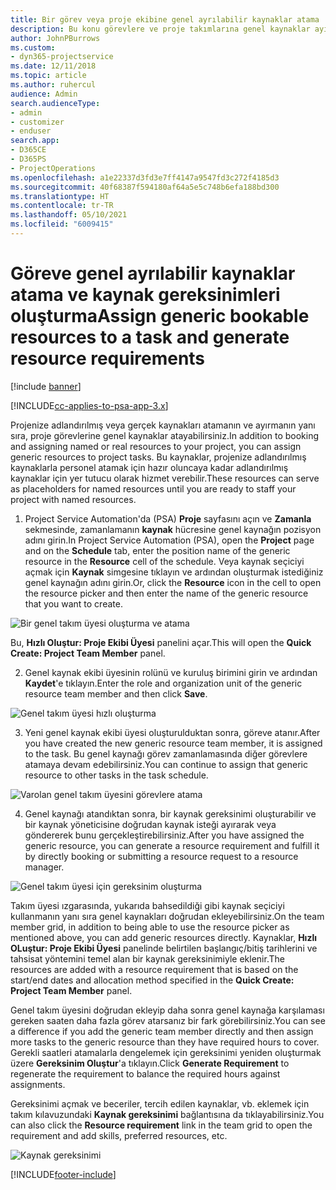 ```yaml
---
title: Bir görev veya proje ekibine genel ayrılabilir kaynaklar atama
description: Bu konu görevlere ve proje takımlarına genel kaynaklar ayırma hakkında bilgi sağlar.
author: JohnPBurrows
ms.custom:
- dyn365-projectservice
ms.date: 12/11/2018
ms.topic: article
ms.author: ruhercul
audience: Admin
search.audienceType:
- admin
- customizer
- enduser
search.app:
- D365CE
- D365PS
- ProjectOperations
ms.openlocfilehash: a1e22337d3fd3e7ff4147a9547fd3c272f4185d3
ms.sourcegitcommit: 40f68387f594180af64a5e5c748b6efa188bd300
ms.translationtype: HT
ms.contentlocale: tr-TR
ms.lasthandoff: 05/10/2021
ms.locfileid: "6009415"
---
```

# <a name="assign-generic-bookable-resources-to-a-task-and-generate-resource-requirements"></a><span data-ttu-id="063ea-103">Göreve genel ayrılabilir kaynaklar atama ve kaynak gereksinimleri oluşturma</span><span class="sxs-lookup"><span data-stu-id="063ea-103">Assign generic bookable resources to a task and generate resource requirements</span></span> 

[!include [banner](../includes/psa-now-project-operations.md)]

[!INCLUDE[cc-applies-to-psa-app-3.x](../includes/cc-applies-to-psa-app-3x.md)]

<span data-ttu-id="063ea-104">Projenize adlandırılmış veya gerçek kaynakları atamanın ve ayırmanın yanı sıra, proje görevlerine genel kaynaklar atayabilirsiniz.</span><span class="sxs-lookup"><span data-stu-id="063ea-104">In addition to booking and assigning named or real resources to your project, you can assign generic resources to project tasks.</span></span> <span data-ttu-id="063ea-105">Bu kaynaklar, projenize adlandırılmış kaynaklarla personel atamak için hazır oluncaya kadar adlandırılmış kaynaklar için yer tutucu olarak hizmet verebilir.</span><span class="sxs-lookup"><span data-stu-id="063ea-105">These resources can serve as placeholders for named resources until you are ready to staff your project with named resources.</span></span> 

1. <span data-ttu-id="063ea-106">Project Service Automation'da (PSA) **Proje** sayfasını açın ve **Zamanla** sekmesinde, zamanlamanın **kaynak** hücresine genel kaynağın pozisyon adını girin.</span><span class="sxs-lookup"><span data-stu-id="063ea-106">In Project Service Automation (PSA), open the **Project** page and on the **Schedule** tab, enter the position name of the generic resource in the **Resource** cell of the schedule.</span></span> <span data-ttu-id="063ea-107">Veya kaynak seçiciyi açmak için **Kaynak** simgesine tıklayın ve ardından oluşturmak istediğiniz genel kaynağın adını girin.</span><span class="sxs-lookup"><span data-stu-id="063ea-107">Or, click the **Resource** icon in the cell to open the resource picker and then enter the name of the generic resource that you want to create.</span></span>

![Bir genel takım üyesi oluşturma ve atama](media/RM-how-to-9.png)

<span data-ttu-id="063ea-109">Bu, **Hızlı Oluştur: Proje Ekibi Üyesi** panelini açar.</span><span class="sxs-lookup"><span data-stu-id="063ea-109">This will open the **Quick Create: Project Team Member** panel.</span></span> 

2. <span data-ttu-id="063ea-110">Genel kaynak ekibi üyesinin rolünü ve kuruluş birimini girin ve ardından **Kaydet**'e tıklayın.</span><span class="sxs-lookup"><span data-stu-id="063ea-110">Enter the role and organization unit of the generic resource team member and then click **Save**.</span></span>

![Genel takım üyesi hızlı oluşturma](media/RM-how-to-10.png)

3. <span data-ttu-id="063ea-112">Yeni genel kaynak ekibi üyesi oluşturulduktan sonra, göreve atanır.</span><span class="sxs-lookup"><span data-stu-id="063ea-112">After you have created the new generic resource team member, it is assigned to the task.</span></span> <span data-ttu-id="063ea-113">Bu genel kaynağı görev zamanlamasında diğer görevlere atamaya devam edebilirsiniz.</span><span class="sxs-lookup"><span data-stu-id="063ea-113">You can continue to assign that generic resource to other tasks in the task schedule.</span></span>

![Varolan genel takım üyesini görevlere atama](media/RM-how-to-11.png)

4. <span data-ttu-id="063ea-115">Genel kaynağı atandıktan sonra, bir kaynak gereksinimi oluşturabilir ve bir kaynak yöneticisine doğrudan kaynak isteği ayırarak veya göndererek bunu gerçekleştirebilirsiniz.</span><span class="sxs-lookup"><span data-stu-id="063ea-115">After you have assigned the generic resource, you can generate a resource requirement and fulfill it by directly booking or submitting a resource request to a resource manager.</span></span>

![Genel takım üyesi için gereksinim oluşturma](media/RM-how-to-12.png)

<span data-ttu-id="063ea-117">Takım üyesi ızgarasında, yukarıda bahsedildiği gibi kaynak seçiciyi kullanmanın yanı sıra genel kaynakları doğrudan ekleyebilirsiniz.</span><span class="sxs-lookup"><span data-stu-id="063ea-117">On the team member grid, in addition to being able to use the resource picker as mentioned above, you can add generic resources directly.</span></span> <span data-ttu-id="063ea-118">Kaynaklar, **Hızlı OLuştur: Proje Ekibi Üyesi** panelinde belirtilen başlangıç/bitiş tarihlerini ve tahsisat yöntemini temel alan bir kaynak gereksinimiyle eklenir.</span><span class="sxs-lookup"><span data-stu-id="063ea-118">The resources are added with a resource requirement that is based on the start/end dates and allocation method specified in the **Quick Create: Project Team Member** panel.</span></span>

<span data-ttu-id="063ea-119">Genel takım üyesini doğrudan ekleyip daha sonra genel kaynağa karşılaması gereken saaten daha fazla görev atarsanız bir fark görebilirsiniz.</span><span class="sxs-lookup"><span data-stu-id="063ea-119">You can see a difference if you add the generic team member directly and then assign more tasks to the generic resource than they have required hours to cover.</span></span> <span data-ttu-id="063ea-120">Gerekli saatleri atamalarla dengelemek için gereksinimi yeniden oluşturmak üzere **Gereksinim Oluştur**'a tıklayın.</span><span class="sxs-lookup"><span data-stu-id="063ea-120">Click **Generate Requirement** to regenerate the requirement to balance the required hours against assignments.</span></span>

<span data-ttu-id="063ea-121">Gereksinimi açmak ve beceriler, tercih edilen kaynaklar, vb. eklemek için takım kılavuzundaki **Kaynak gereksinimi** bağlantısına da tıklayabilirsiniz.</span><span class="sxs-lookup"><span data-stu-id="063ea-121">You can also click the **Resource requirement** link in the team grid to open the requirement and add skills, preferred resources, etc.</span></span>

![Kaynak gereksinimi](media/RM-how-to-13.png)



[!INCLUDE[footer-include](../includes/footer-banner.md)]